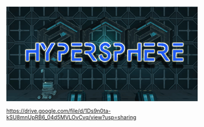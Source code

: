 <p align="center">
  <img src="https://raw.githubusercontent.com/rasbot/hypersphere/master/Images/cover.gif" width="850" height="auto"/>
</p>



https://drive.google.com/file/d/1Ds9n0ta-kSU8mnUpRB6_04d5MVLOvCvq/view?usp=sharing
